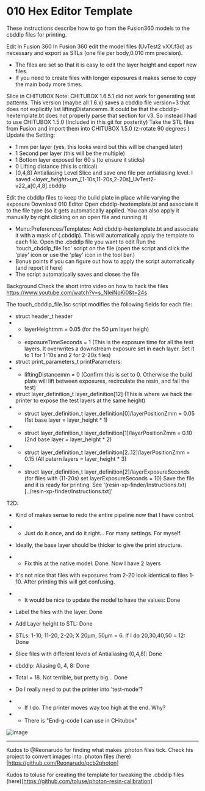 # 010 Hex Editor Template

These instructions describe how to go from the Fusion360 models to the cbddlp files for printing. 

Edit In Fusion 360
In Fusion 360 edit the model files (UvTest2 vXX.f3d) as necessary and export as STLs (one file per body,0.010 mm precision).
- The files are set so that it is easy to edit the layer height and export new files. 
- If you need to create files with longer exposures it makes sense to copy the main body more times.

Slice in CHITUBOX
Note: CHITUBOX 1.6.5.1 did not work for generating test patterns. This version (maybe all 1.6.x) saves a cbddlp file version=3 that does not explicitly list liftingDistancemm.  It could be that the cbddlp-hextemplate.bt does not properly parse that section for v3. So instead I had to use CHITUBOX 1.5.0 (Included in this git for posterity)
Take the STL files from Fusion and import them into CHITUBOX 1.5.0 (z-rotate 90 degrees )
Update the Setting: 
- 1 mm per layer (yes, this looks weird but this will be changed later)
- 1 Second per layer (this will be the multiple)
- 1 Bottom layer exposed for 60 s (to ensure it sticks)
- 0 Lifting distance (this is critical)
- [0,4,8] Antialiasing Level
Slice and save one file per antialiasing level. 
I saved _<layer_height_>um_[1-10s,11-20s,2-20s]_UvTest2-v22_a[0,4,8].cbddlp

Edit the cbddlp files to keep the build plate in place while varying the exposure
Download 010 Editor
Open cbddlp-hextemplate.bt and associate it to the file type (so it gets automatically applied. You can also apply it manually by right clicking on an open file and running it)
- Menu:Preferences/Templates: Add cbddlp-hextemplate.bt and associate it with a mask of (.cbddlp). This will automatically apply the template to each file. 
Open the .cbddlp file you want to edit
Run the 'touch_cbddlp_file.1sc' script on the file (open the script and click the 'play' icon or use the 'play' icon in the tool bar.)
- Bonus points if you can figure out how to apply the script automatically (and report it here)
- The script automatically saves and closes the file

Background
Check the short intro video on how to hack the files
https://www.youtube.com/watch?v=s_NIeiNoKi0&t=24s

The touch_cbddlp_file.1sc script modifies the following fields for each file:
- struct header_t header
- - layerHeightmm = 0.05 (for the 50 µm layer heigh)
- - exposureTimeSeconds = 1 (This is the exposure time for all the test layers. It overwrites a downstream exposure set in each layer. Set it to 1 for 1-10s and 2 for 2-20s files)
- struct print_parameters_t printParameters: 
- - liftingDistancemm = 0 (Confirm this is set to 0. Otherwise the build plate will lift between exposures, recirculate the resin, and fail the test)
- struct layer_definition_t layer_definition[12] (This is where we hack the printer to expose the test layers at the same height)
- - struct layer_definition_t layer_definition[0]/layerPositionZmm = 0.05 (1st base layer = layer_height * 1)
- - struct layer_definition_t layer_definition[1]/layerPositionZmm = 0.10 (2nd base layer = layer_height * 2)
- - struct layer_definition_t layer_definition[2..12]/layerPositionZmm = 0.15 (All patern layers = layer_height * 3)
- - struct layer_definition_t layer_definition[2]/layerExposureSeconds (for files with (11-20s) set layerExposureSeconds = 10)
Save the file and it is ready for printing. See '(resin-xp-finder/Instructions.txt)[../resin-xp-finder/Instructions.txt]' 

T2D: 
- Kind of makes sense to redo the entire pipeline now that I have control. 
- - Just do it once, and do it right... For many settings. For myself. 
- Ideally, the base layer should be thicker to give the print structure. 
- - Fix this at the native model: Done. Now I have 2 layers
- It's not nice that files with exposures from 2-20 look identical to files 1-10. After printing this will get confusing. 
- - It would be nice to update the model to have the values: Done
- Label the files with the layer: Done
- Add Layer height to STL: Done
- STLs: 1-10, 11-20, 2-20; X 20µm, 50µm = 6.  If I do 20,30,40,50 = 12: Done
- Slice files with different levels of Antialiasing (0,4,8): Done
- cbddlp: Aliasing 0, 4, 8: Done
- Total = 18. Not terrible, but pretty big... Done


- Do I really need to put the printer into 'test-mode'?
- - If I do. The printer moves way too high at the end. Why? 
- - There is "End-g-code I can use in CHitubox"




![image](https://user-images.githubusercontent.com/11083514/40305607-1e75f01e-5cf3-11e8-9aad-a041dc8027ce.png)

---
Kudos to @Reonarudo for finding what makes .photon files tick. 
Check his project to convert images into .photon files (here)[https://github.com/Reonarudo/pcb2photon]

Kudos to toluse for creating the template for tweaking the .cbddlp files (here)[https://github.com/toluse/photon-resin-calibration]

